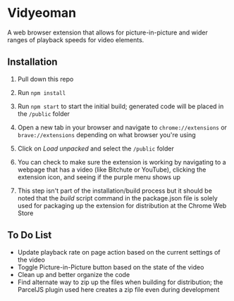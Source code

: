 # Vidyeoman

A web browser extension that allows for picture-in-picture and wider ranges of playback speeds for video elements.

## Installation

1. Pull down this repo

2. Run `npm install`

3. Run `npm start` to start the initial build; generated code will be placed in the `/public` folder

4. Open a new tab in your browser and navigate to `chrome://extensions` or `brave://extensions` depending on what browser you're using

5. Click on _Load unpacked_ and select the `/public` folder

6. You can check to make sure the extension is working by navigating to a webpage that has a video (like Bitchute or YouTube), clicking the extension icon, and seeing if the purple menu shows up

7. This step isn't part of the installation/build process but it should be noted that the _build_ script command in the package.json file is solely used for packaging up the extension for distribution at the Chrome Web Store

## To Do List

- Update playback rate on page action based on the current settings of the video
- Toggle Picture-in-Picture button based on the state of the video
- Clean up and better organize the code
- Find alternate way to zip up the files when building for distribution; the ParcelJS plugin used here creates a zip file even during development
